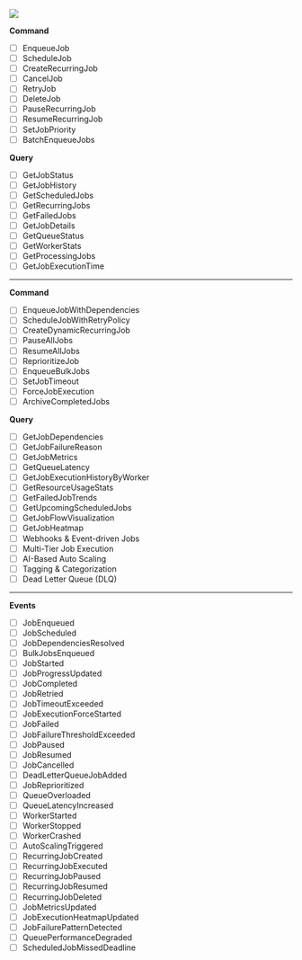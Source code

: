![](https://geps.dev/progress/0)

**Command**

- [ ] EnqueueJob
- [ ] ScheduleJob
- [ ] CreateRecurringJob
- [ ] CancelJob
- [ ] RetryJob
- [ ] DeleteJob
- [ ] PauseRecurringJob
- [ ] ResumeRecurringJob
- [ ] SetJobPriority
- [ ] BatchEnqueueJobs

**Query**

- [ ] GetJobStatus
- [ ] GetJobHistory
- [ ] GetScheduledJobs
- [ ] GetRecurringJobs
- [ ] GetFailedJobs
- [ ] GetJobDetails
- [ ] GetQueueStatus
- [ ] GetWorkerStats
- [ ] GetProcessingJobs
- [ ] GetJobExecutionTime

---
**Command**

- [ ] EnqueueJobWithDependencies
- [ ] ScheduleJobWithRetryPolicy
- [ ] CreateDynamicRecurringJob
- [ ] PauseAllJobs
- [ ] ResumeAllJobs
- [ ] ReprioritizeJob
- [ ] EnqueueBulkJobs
- [ ] SetJobTimeout
- [ ] ForceJobExecution
- [ ] ArchiveCompletedJobs

**Query**

- [ ] GetJobDependencies
- [ ] GetJobFailureReason
- [ ] GetJobMetrics
- [ ] GetQueueLatency
- [ ] GetJobExecutionHistoryByWorker
- [ ] GetResourceUsageStats
- [ ] GetFailedJobTrends
- [ ] GetUpcomingScheduledJobs
- [ ] GetJobFlowVisualization
- [ ] GetJobHeatmap
- [ ] Webhooks & Event-driven Jobs
- [ ] Multi-Tier Job Execution
- [ ] AI-Based Auto Scaling
- [ ] Tagging & Categorization
- [ ] Dead Letter Queue (DLQ)

---
**Events**

- [ ] JobEnqueued
- [ ] JobScheduled
- [ ] JobDependenciesResolved
- [ ] BulkJobsEnqueued
- [ ] JobStarted
- [ ] JobProgressUpdated
- [ ] JobCompleted
- [ ] JobRetried
- [ ] JobTimeoutExceeded
- [ ] JobExecutionForceStarted
- [ ] JobFailed
- [ ] JobFailureThresholdExceeded
- [ ] JobPaused
- [ ] JobResumed
- [ ] JobCancelled
- [ ] DeadLetterQueueJobAdded
- [ ] JobReprioritized
- [ ] QueueOverloaded
- [ ] QueueLatencyIncreased
- [ ] WorkerStarted
- [ ] WorkerStopped
- [ ] WorkerCrashed
- [ ] AutoScalingTriggered
- [ ] RecurringJobCreated
- [ ] RecurringJobExecuted
- [ ] RecurringJobPaused
- [ ] RecurringJobResumed
- [ ] RecurringJobDeleted
- [ ] JobMetricsUpdated
- [ ] JobExecutionHeatmapUpdated
- [ ] JobFailurePatternDetected
- [ ] QueuePerformanceDegraded
- [ ] ScheduledJobMissedDeadline
